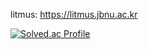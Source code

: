 litmus: https://litmus.jbnu.ac.kr

[![Solved.ac Profile](http://mazassumnida.wtf/api/v2/generate_badge?boj=riverallzero)](https://solved.ac/riverallzero/)
